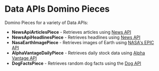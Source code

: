 # Data APIs Domino Pieces

Domino Pieces for a variety of Data APIs:

- **NewsApiArticlesPiece** - Retrieves articles using [News API](https://newsapi.org)
- **NewsApiHeadlinesPiece** - Retrieves headlines using [News API](https://newsapi.org/)
- **NasaEarthImagePiece** - Retrieves images of Earth using [NASA's EPIC API](https://epic.gsfc.nasa.gov/about/api)
- **AlphaVantageDailyPiece** - Retrieves daily stock data using [Alpha Vantage API](https://www.alphavantage.co)
- **DogFactsPiece** - Retrieves random dog facts using the [Dog API](https://dog-api.kinduff.com/api/facts)
